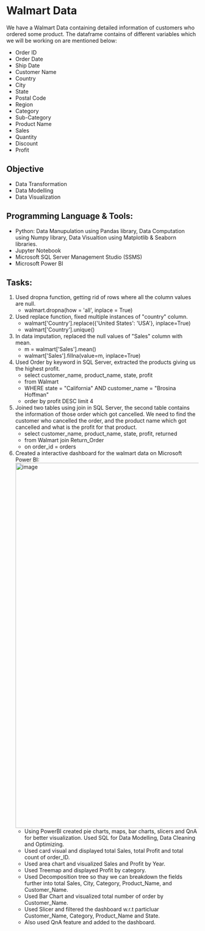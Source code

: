 # Walmart Data
We have a Walmart Data containing detailed information of customers who ordered some product. The dataframe contains of different variables which we will be working on are mentioned below:
- Order ID	
- Order Date	
- Ship Date	
- Customer Name	
- Country	
- City	
- State	
- Postal Code	
- Region	
- Category	
- Sub-Category	
- Product Name	
- Sales	
- Quantity	
- Discount	
- Profit

## Objective
- Data Transformation
- Data Modelling
- Data Visualization

## Programming Language & Tools:
- Python: Data Manupulation using Pandas library, Data Computation using Numpy library, Data Visualtion using Matplotlib & Seaborn libraries.
- Jupyter Notebook
- Microsoft SQL Server Management Studio (SSMS)
- Microsoft Power BI

## Tasks: 
1. Used dropna function, getting rid of rows where all the column values are null.
   - walmart.dropna(how = 'all', inplace = True)
2. Used replace function, fixed multiple instances of "country" column.
   - walmart['Country'].replace({'United States': 'USA'}, inplace=True)
   - walmart['Country'].unique()
3. In data imputation, replaced the null values of "Sales" column with mean.
   - m = walmart['Sales'].mean()
   - walmart['Sales'].fillna(value=m, inplace=True)
4. Used Order by keyword in SQL Server, extracted the products giving us the highest profit.
   - select customer_name, product_name, state, profit 
   - from Walmart 
   - WHERE state = "California" AND customer_name = "Brosina Hoffman"
   - order by profit DESC limit 4
5. Joined two tables using join in SQL Server, the second table contains the information of those order which got cancelled. We need to find the customer who cancelled the order, and the product name which got cancelled and what is the profit for that product. 
   - select customer_name, product_name, state, profit, returned
   - from Walmart join Return_Order
   - on order_id = orders
6. Created a interactive dashboard for the walmart data on Microsoft Power BI:
   <img width="955" alt="image" src="https://user-images.githubusercontent.com/98107926/193669939-6b963d66-3294-450e-8b2a-3610d6a5a727.png">
   - Using PowerBI created pie charts, maps, bar charts, slicers and QnA for better visualization. Used SQL for Data Modelling, Data Cleaning and Optimizing.
   - Used card visual and displayed total Sales, total Profit and total count of order_ID.
   - Used area chart and visualized Sales and Profit by Year.
   - Used Treemap and displayed Profit by category.
   - Used Decomposition tree so thay we can breakdown the fields further into total Sales, City, Category, Product_Name, and Customer_Name. 
   - Used Bar Chart and visualized total number of order by Customer_Name.
   - Used Slicer and filtered the dashboard w.r.t particluar Customer_Name, Category, Product_Name and State.
   - Also used QnA feature and added to the dashboard.

